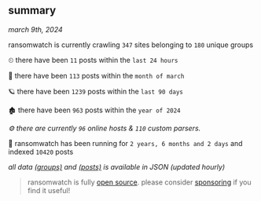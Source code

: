 
## summary
_march 9th, 2024_

ransomwatch is currently crawling `347` sites belonging to `180` unique groups

⏲ there have been `11` posts within the `last 24 hours`

🦈 there have been `113` posts within the `month of march`

🪐 there have been `1239` posts within the `last 90 days`

🏚 there have been `963` posts within the `year of 2024`

_⚙️ there are currently `96` online hosts & `110` custom parsers._

🦕 ransomwatch has been running for `2 years, 6 months and 2 days` and indexed `10420` posts

_all data  [(groups)](http://ransomwhat.telemetry.ltd/groups) and [(posts)](http://ransomwhat.telemetry.ltd/posts) is available in JSON (updated hourly)_

> ransomwatch is fully [open source](https://github.com/joshhighet/ransomwatch#ransomwatch--). please consider [sponsoring](https://github.com/sponsors/joshhighet) if you find it useful!
